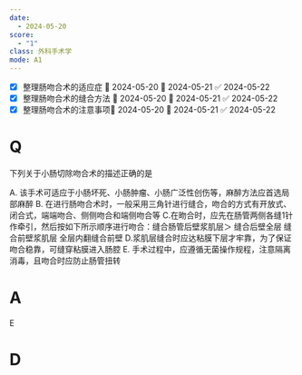 ```yaml
---
date:
  - 2024-05-20
score:
  - "1"
class: 外科手术学
mode: A1
---
```


- [x] 整理肠吻合术的适应症 🛫 2024-05-20 📅 2024-05-21 ✅ 2024-05-22
- [x] 整理肠吻合术的缝合方法 🛫 2024-05-20 📅 2024-05-21 ✅ 2024-05-22
- [x] 整理肠吻合术的注意事项🛫 2024-05-20 📅 2024-05-21 ✅ 2024-05-22

# Q
下列关于小肠切除吻合术的描述正确的是

A. 该手术可适应于小肠坏死、小肠肿瘤、小肠广泛性创伤等，麻醉方法应首选局部麻醉
B. 在进行肠吻合术时，一般采用三角针进行缝合，吻合的方式有开放式、 闭合式，端端吻合、侧侧吻合和端侧吻合等
C.在昒合时，应先在肠管两侧各缝1针作牵引，然后按如下所示顺序进行吻合：缝合肠管后壁浆肌层＞ 缝合后壁全层 缝合前壁浆肌层 全层内翻缝合前壁
D.浆肌层缝合时应达粘膜下层才牢靠，为了保证吻合稳靠，可缝穿粘膜进入肠腔
E. 手术过程中，应遵循无菌操作规程，注意隔离消毒，且吻合时应防止肠管扭转

# A

E


# D
